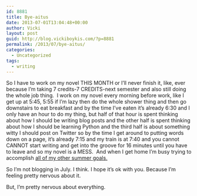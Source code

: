 ```yaml
---
id: 8881
title: Bye-aitus
date: 2013-07-01T13:04:48+00:00
author: Vicki
layout: post
guid: http://blog.vickiboykis.com/?p=8881
permalink: /2013/07/bye-aitus/
categories:
  - Uncategorized
tags:
  - writing
---
```

So I have to work on my novel THIS MONTH or I&#8217;ll never finish it, like, ever because I&#8217;m taking 7 credits-7 CREDITS-next semester and also still doing the whole job thing.  I work on my novel every morning before work, like I get up at 5:45, 5:55 if I&#8217;m lazy then do the whole shower thing and then go downstairs to eat breakfast and by the time I&#8217;ve eaten it&#8217;s already 6:30 and I only have an hour to do my thing, but half of that hour is spent thinking about how I should be writing blog posts and the other half is spent thinking about how I should be learning Python and the third half is about something witty I should post on Twitter so by the time I get around to putting words down on a page, it&#8217;s already 7:15 and my train is at 7:40 and you cannot CANNOT start writing and get into the groove for 16 minutes until you have to leave and so my novel is a MESS.  And when I get home I&#8217;m busy trying to accomplish [all of my other summer goals.](http://blog.vickiboykis.com/2013/05/summer-is-looking-too-ambitious/)

So I&#8217;m not blogging in July. I think. I hope it&#8217;s ok with you. Because I&#8217;m feeling pretty nervous about it.

But, I&#8217;m pretty nervous about everything.